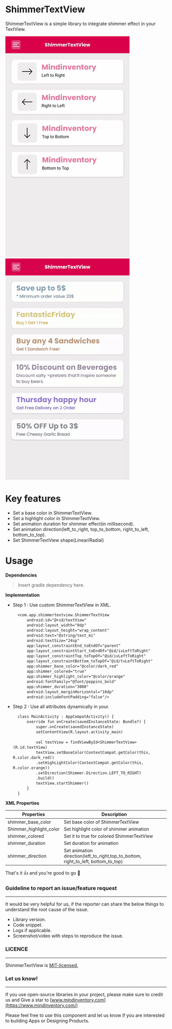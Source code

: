 ShimmerTextView
====

ShimmerTextView is a simple library to integrate shimmer effect in your TextView.

![image](art/ShimmerTextView.gif)
![image](art/ShimmerTextViewOffer.gif)

# Key features

* Set a base color in ShimmerTextView.
* Set a highlight color in ShimmerTextView.
* Set animation duration for shimmer effect(in millisecond).
* Set animation direction(left_to_right, top_to_bottom, right_to_left, bottom_to_top).
* Set ShimmerTextView shape(Linear/Radial)

# Usage

**Dependencies**
> Insert gradle dependency here.

**Implementation**

* Step 1 : Use custom ShimmerTextView in XML.

        <com.app.shimmertextview.ShimmerTextView
            android:id="@+id/textView"
            android:layout_width="0dp"
            android:layout_height="wrap_content"
            android:text="@string/text_mi"
            android:textSize="24sp"
            app:layout_constraintEnd_toEndOf="parent"
            app:layout_constraintStart_toEndOf="@id/ivLeftToRight"
            app:layout_constraintTop_toTopOf="@id/ivLeftToRight"
            app:layout_constraintBottom_toTopOf="@id/tvLeftToRight"
            app:shimmer_base_color="@color/dark_red"
            app:shimmer_colored="true"
            app:shimmer_highlight_color="@color/orange"
            android:fontFamily="@font/poppins_bold"
            app:shimmer_duration="3000"
            android:layout_marginHorizontal="16dp"
            android:includeFontPadding="false"/>

* Step 2 : Use all attributes dynamically in your.

        class MainActivity : AppCompatActivity() {
            override fun onCreate(savedInstanceState: Bundle?) {
                super.onCreate(savedInstanceState)
                setContentView(R.layout.activity_main)
                        
                val textView = findViewById<ShimmerTextView>(R.id.textView)
                textView.setBaseColor(ContextCompat.getColor(this, R.color.dark_red))
                .setHighLightColor(ContextCompat.getColor(this, R.color.orange))
                .setDirection(Shimmer.Direction.LEFT_TO_RIGHT)
                .build()
                textView.startShimmer()
            }
        }

**XML Properties**

| Properties             | Description                               |
|------------------------|-------------------------------------------|
|shimmer_base_color      |Set base color of ShimmerTextView          |
|Shimmer_highlight_color |Set highlight color of shimmer animation   |
|shimmer_colored         |Set it to true for colored ShimmerTextView |
|shimmer_duration        |Set duration for animation                 |
|shimmer_direction       |Set animation direction(left_to_right,top_to_bottom, right_to_left, bottom_to_top)|

That's it 👍 and you're good to go 🚀

### Guideline to report an issue/feature request
---------
It would be very helpful for us, if the reporter can share the below things to understand the root cause of the issue.

* Library version.
* Code snippet.
* Logs if applicable.
* Screenshot/video with steps to reproduce the issue.

### LICENCE
----------------
ShimmerTextView is [MIT-licensed.](https://git.mindinventory.com/mi-android/android-libs/shimmertextview/-/blob/master/LICENSE)

### Let us know!
---------
If you use open-source libraries in your project, please make sure to credit us and Give a star to [www.mindinventory.com](https://www.mindinventory.com/)

Please feel free to use this component and let us know if you are interested to building Apps or Designing Products.
